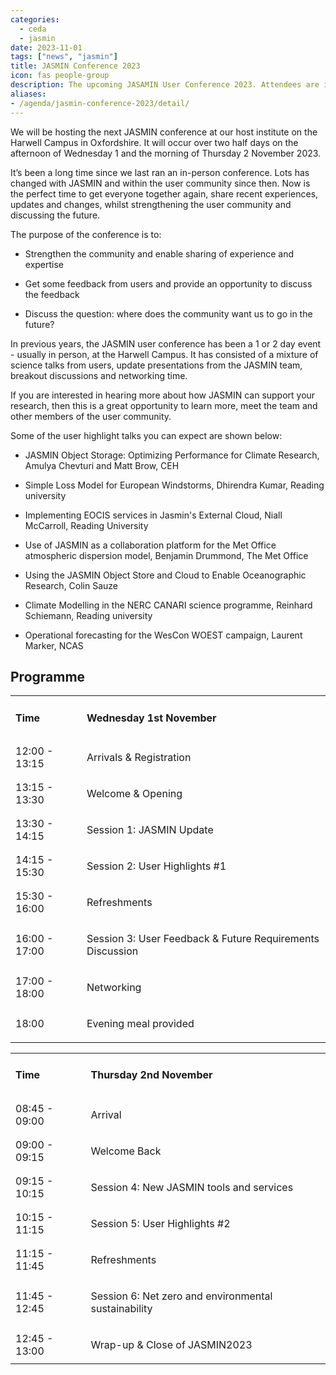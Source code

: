 ```yaml
---
categories:
  - ceda
  - jasmin
date: 2023-11-01
tags: ["news", "jasmin"]
title: JASMIN Conference 2023
icon: fas people-group
description: The upcoming JASAMIN User Conference 2023. Attendees are invited to Rutherford Appleton Laboratory to hear the latest updates on JASMIN and share user highlights.
aliases: 
- /agenda/jasmin-conference-2023/detail/
---
```


We will be hosting the next JASMIN conference at our host institute on the Harwell Campus in Oxfordshire. It will occur over two half days on the afternoon of Wednesday 1 and the morning of Thursday 2 November 2023.

It’s been a long time since we last ran an in-person conference. Lots has changed with JASMIN and within the user community since then. Now is the perfect time to get everyone together again, share recent experiences, updates and changes, whilst strengthening the user community and discussing the future.

The purpose of the conference is to:

- Strengthen the community and enable sharing of experience and expertise

- Get some feedback from users and provide an opportunity to discuss the feedback

- Discuss the question: where does the community want us to go in the future?

In previous years, the JASMIN user conference has been a 1 or 2 day event - usually in person, at the Harwell Campus. It has consisted of a mixture of science talks from users, update presentations from the JASMIN team, breakout discussions and networking time.

If you are interested in hearing more about how JASMIN can support your research, then this is a great opportunity to learn more, meet the team and other members of the user community.

Some of the user highlight talks you can expect are shown below:

- JASMIN Object Storage: Optimizing Performance for Climate Research, Amulya Chevturi and Matt Brow, CEH

- Simple Loss Model for European Windstorms, Dhirendra Kumar, Reading university

- Implementing EOCIS services in Jasmin's External Cloud, Niall McCarroll, Reading University

- Use of JASMIN as a collaboration platform for the Met Office atmospheric dispersion model, Benjamin Drummond, The Met Office

- Using the JASMIN Object Store and Cloud to Enable Oceanographic Research, Colin Sauze

- Climate Modelling in the NERC CANARI science programme, Reinhard Schiemann, Reading university

- Operational forecasting for the WesCon WOEST campaign, Laurent Marker, NCAS

## Programme

<table class="table">
<tbody>
<tr>
<td>
<h4>Time</h4>
</td>
<td colspan="2">
<h4>Wednesday&nbsp;1st November</h4>
</td>
</tr>
<tr>
<td>12:00 - 13:15</td>
<td colspan="2">
<p>Arrivals &amp; Registration</p>
</td>
</tr>
<tr>
<td>13:15&nbsp;- 13:30</td>
<td colspan="2">
<p>Welcome &amp; Opening</p>
</td>
</tr>
<tr>
<td>13:30 - 14:15</td>
<td colspan="2">
<p>Session 1: JASMIN Update</p>
</td>
</tr>
<tr>
<td>14:15 - 15:30</td>
<td colspan="2">
<p>Session 2: User Highlights #1</p>
<p></p>
</td>
</tr>
<tr>
<td>15:30 - 16:00</td>
<td colspan="2">
<p>Refreshments</p>
</td>
</tr>
<tr>
<td>16:00 - 17:00</td>
<td colspan="2">
<p>Session 3: User Feedback &amp; Future Requirements Discussion</p>
</td>
</tr>
<tr>
<td>17:00 - 18:00</td>
<td colspan="2">
<p>Networking</p>
</td>
</tr>
<tr>
<td>18:00</td>
<td colspan="2">
<p>Evening meal provided</p>
</td>
</tr>
</tbody>
</table>
<table class="table">
<tbody>
<tr>
<td>
<h4>Time</h4>
</td>
<td colspan="1">
<h4>Thursday&nbsp;2nd November</h4>
</td>
</tr>
<tr>
<td>08:45 - 09:00</td>
<td colspan="2">
<p>Arrival</p>
</td>
</tr>
<tr>
<td>09:00 - 09:15</td>
<td colspan="2">
<p>Welcome Back</p>
</td>
</tr>
<tr>
<td>09:15 - 10:15</td>
<td colspan="2">
<p>Session 4: New JASMIN tools and services </p>
</td>
</tr>
<tr>
<td>10:15 - 11:15</td>
<td colspan="2">
<p>Session 5: User Highlights #2</p>
<p></p>
</td>
</tr>
<tr>
<td>11:15 - 11:45</td>
<td colspan="2">
<p>Refreshments</p>
<p></p>
</td>
</tr>
<tr>
<td>11:45 - 12:45</td>
<td colspan="2">
<p>Session 6: Net zero and environmental sustainability</p>
</td>
</tr>
<tr>
<td>12:45 - 13:00</td>
<td colspan="2">
<p>Wrap-up &amp; Close of JASMIN2023</p>
</td>
</tr>
</tbody>
</table>
